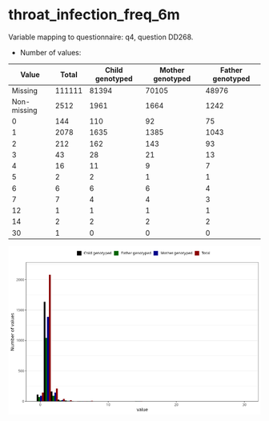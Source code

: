 # throat_infection_freq_6m
Variable mapping to questionnaire: q4, question DD268.
- Number of values:

| Value | Total | Child genotyped | Mother genotyped | Father genotyped |
| ----- | ----- | --------------- | ---------------- | ---------------- |
| Missing | 111111 | 81394 | 70105 | 48976 |
| Non-missing | 2512 | 1961 | 1664 | 1242 |
| 0 | 144 | 110 | 92 | 75 |
| 1 | 2078 | 1635 | 1385 | 1043 |
| 2 | 212 | 162 | 143 | 93 |
| 3 | 43 | 28 | 21 | 13 |
| 4 | 16 | 11 | 9 | 7 |
| 5 | 2 | 2 | 1 | 1 |
| 6 | 6 | 6 | 6 | 4 |
| 7 | 7 | 4 | 4 | 3 |
| 12 | 1 | 1 | 1 | 1 |
| 14 | 2 | 2 | 2 | 2 |
| 30 | 1 | 0 | 0 | 0 |



![](throat_infection_freq_6m_n.png)




